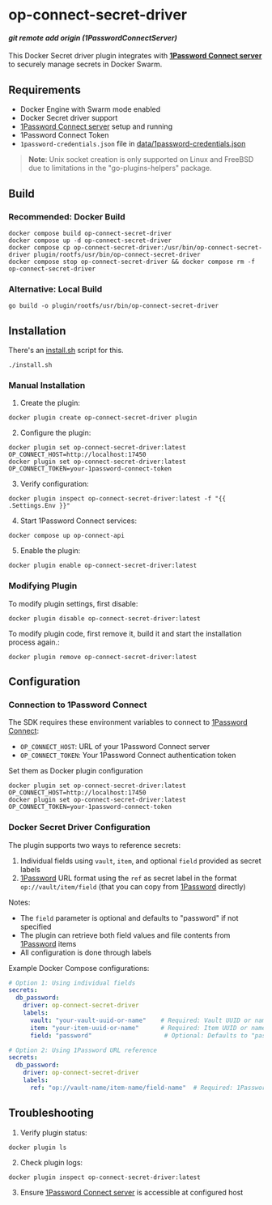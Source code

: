 # op-connect-secret-driver
#### _git remote add origin (1PasswordConnectServer)_

This Docker Secret driver plugin integrates with **[1Password Connect server](1PasswordConnectServer)** to securely manage secrets in Docker Swarm.

## Requirements

* Docker Engine with Swarm mode enabled
* Docker Secret driver support
* [1Password Connect server](1PasswordConnectServer) setup and running
* 1Password Connect Token
* `1password-credentials.json` file in [data/1password-credentials.json](data/1password-credentials.json)

> **Note**: Unix socket creation is only supported on Linux and FreeBSD due to limitations in the "go-plugins-helpers" package.

## Build

### Recommended: Docker Build

```shell
docker compose build op-connect-secret-driver
docker compose up -d op-connect-secret-driver
docker compose cp op-connect-secret-driver:/usr/bin/op-connect-secret-driver plugin/rootfs/usr/bin/op-connect-secret-driver
docker compose stop op-connect-secret-driver && docker compose rm -f op-connect-secret-driver
```

### Alternative: Local Build

```shell
go build -o plugin/rootfs/usr/bin/op-connect-secret-driver
```

## Installation

There's an [install.sh](install.sh) script for this.

```shell
./install.sh
```

### Manual Installation

1. Create the plugin:
```shell
docker plugin create op-connect-secret-driver plugin
```

2. Configure the plugin:
```shell
docker plugin set op-connect-secret-driver:latest OP_CONNECT_HOST=http://localhost:17450 
docker plugin set op-connect-secret-driver:latest OP_CONNECT_TOKEN=your-1password-connect-token
```

3. Verify configuration:
```shell
docker plugin inspect op-connect-secret-driver:latest -f "{{ .Settings.Env }}"
```

4. Start 1Password Connect services:
```shell
docker compose up op-connect-api
```

5. Enable the plugin:
```shell
docker plugin enable op-connect-secret-driver:latest
```

### Modifying Plugin

To modify plugin settings, first disable:

```shell
docker plugin disable op-connect-secret-driver:latest
```

To modify plugin code, first remove it, build it and start the installation process again.:

```shell
docker plugin remove op-connect-secret-driver:latest
```

## Configuration

### Connection to 1Password Connect

The SDK requires these environment variables to connect to [1Password Connect](1PasswordConnectServer):

* `OP_CONNECT_HOST`: URL of your 1Password Connect server
* `OP_CONNECT_TOKEN`: Your 1Password Connect authentication token

Set them as Docker plugin configuration

```shell
docker plugin set op-connect-secret-driver:latest OP_CONNECT_HOST=http://localhost:17450 
docker plugin set op-connect-secret-driver:latest OP_CONNECT_TOKEN=your-1password-connect-token
```

### Docker Secret Driver Configuration

The plugin supports two ways to reference secrets:
1. Individual fields using `vault`, `item`, and optional `field` provided as secret labels
2. [1Password](1Password) URL format using the `ref` as secret label in the format `op://vault/item/field` 
  (that you can copy from [1Password](1Password) directly)

Notes:
- The `field` parameter is optional and defaults to "password" if not specified
- The plugin can retrieve both field values and file contents from [1Password](1Password) items
- All configuration is done through labels

Example Docker Compose configurations:

```yaml
# Option 1: Using individual fields
secrets:
  db_password:
    driver: op-connect-secret-driver
    labels:
      vault: "your-vault-uuid-or-name"    # Required: Vault UUID or name
      item: "your-item-uuid-or-name"      # Required: Item UUID or name
      field: "password"                    # Optional: Defaults to "password"

# Option 2: Using 1Password URL reference
secrets:
  db_password:
    driver: op-connect-secret-driver
    labels:
      ref: "op://vault-name/item-name/field-name"  # Required: 1Password URL format
```

## Troubleshooting

1. Verify plugin status:
```shell
docker plugin ls
```

2. Check plugin logs:
```shell
docker plugin inspect op-connect-secret-driver:latest
```

3. Ensure [1Password Connect server](1PasswordConnectServer) is accessible at configured host

[1PasswordConnectServer]: https://developer.1password.com/docs/connect/get-started/
[1Password]: https://1password.com